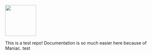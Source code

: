 [<img src="https://i.ibb.co/ng77QGy/Screen-Shot-2020-04-28-at-11-removebg-preview.png" height="100px">](https://dawoodkhan82.github.io/Maniac-Bot/)

This is a test repo! Documentation is so much easier here because of Maniac. 
test
